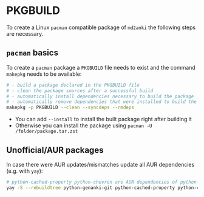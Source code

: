 # PKGBUILD

To create a Linux `pacman` compatible package of `md2anki` the following steps are necessary.

## `pacman` basics

To create a `pacman` package a `PKGBUILD` file needs to exist and the command `makepkg` needs to be available:

```sh
# - build a package declared in the PKGBUILD file
# - clean the package sources after a successful build
# - automatically install dependencies necessary to build the package
# - automatically remove dependencies that were installed to build the package
makepkg -p PKGBUILD --clean --syncdeps --rmdeps
```

- You can add `--install` to install the built package right after building it
- Otherwise you can install the package using `pacman -U /folder/package.tar.zst`

## Unofficial/AUR packages

In case there were AUR updates/mismatches update all AUR dependencies (e.g. with `yay`):

```sh
# python-cached-property python-chevron are AUR dependencies of python-genanki-git
yay -S --rebuildtree python-genanki-git python-cached-property python-chevron
```
